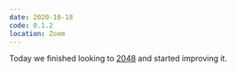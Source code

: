 ```yaml
---
date: 2020-10-18
code: 0.1.2
location: Zoom
---
```


Today we finished looking to [2048](https://github.com/MeetLambda/2048) and started improving it.